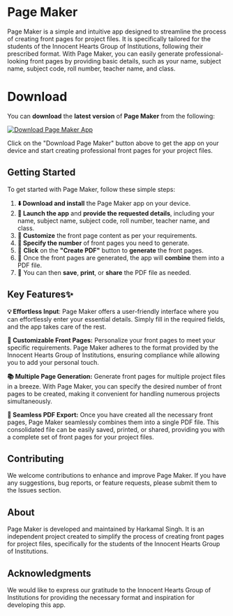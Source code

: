 # Page Maker
Page Maker is a simple and intuitive app designed to streamline the process of creating front pages for project files. It is specifically tailored for the students of the Innocent Hearts Group of Institutions, following their prescribed format. With Page Maker, you can easily generate professional-looking front pages by providing basic details, such as your name, subject name, subject code, roll number, teacher name, and class.

# Download
You can **download** the **latest version** of **Page Maker** from the following:

[![Download Page Maker App](https://img.shields.io/badge/Download-Page%20Maker%20App-cyan?style=for-the-badge)](https://github.com/Harkamal1/PageMaker/raw/main/Page%20Maker.apk)

Click on the "Download Page Maker" button above to get the app on your device and start creating professional front pages for your project files.

## Getting Started
To get started with Page Maker, follow these simple steps:

1. **⬇️ Download and install** the Page Maker app on your device.
2. **🚀 Launch the app** and **provide the requested details**, including your name, subject name, subject code, roll number, teacher name, and class.
3. **🎨 Customize** the front page content as per your requirements.
4. **🔢 Specify the number** of front pages you need to generate.
5. 📄 **Click** on the **"Create PDF"** button to **generate** the front pages.
6. 🔄 Once the front pages are generated, the app will **combine** them into a PDF file.
7. 💾 You can then **save**, **print**, or **share** the PDF file as needed.

## Key Features✨
**💡 Effortless Input**: Page Maker offers a user-friendly interface where you can effortlessly enter your essential details. Simply fill in the required fields, and the app takes care of the rest.

**🎨 Customizable Front Pages:** Personalize your front pages to meet your specific requirements. Page Maker adheres to the format provided by the Innocent Hearts Group of Institutions, ensuring compliance while allowing you to add your personal touch.

**📚 Multiple Page Generation:** Generate front pages for multiple project files in a breeze. With Page Maker, you can specify the desired number of front pages to be created, making it convenient for handling numerous projects simultaneously.

**📁 Seamless PDF Export:** Once you have created all the necessary front pages, Page Maker seamlessly combines them into a single PDF file. This consolidated file can be easily saved, printed, or shared, providing you with a complete set of front pages for your project files.

## Contributing
We welcome contributions to enhance and improve Page Maker. If you have any suggestions, bug reports, or feature requests, please submit them to the Issues section.

## About
Page Maker is developed and maintained by Harkamal Singh. It is an independent project created to simplify the process of creating front pages for project files, specifically for the students of the Innocent Hearts Group of Institutions.

## Acknowledgments
We would like to express our gratitude to the Innocent Hearts Group of Institutions for providing the necessary format and inspiration for developing this app.
